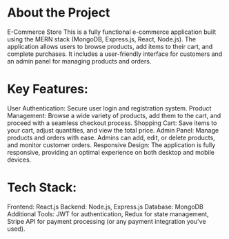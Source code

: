 # About the Project
E-Commerce Store
This is a fully functional e-commerce application built using the MERN stack (MongoDB, Express.js, React, Node.js). The application allows users to browse products, add items to their cart, and complete purchases. It includes a user-friendly interface for customers and an admin panel for managing products and orders.

# Key Features:

User Authentication: Secure user login and registration system.
Product Management: Browse a wide variety of products, add them to the cart, and proceed with a seamless checkout process.
Shopping Cart: Save items to your cart, adjust quantities, and view the total price.
Admin Panel: Manage products and orders with ease. Admins can add, edit, or delete products, and monitor customer orders.
Responsive Design: The application is fully responsive, providing an optimal experience on both desktop and mobile devices.

# Tech Stack:
Frontend: React.js
Backend: Node.js, Express.js
Database: MongoDB
Additional Tools: JWT for authentication, Redux for state management, Stripe API for payment processing (or any payment integration you've used).
